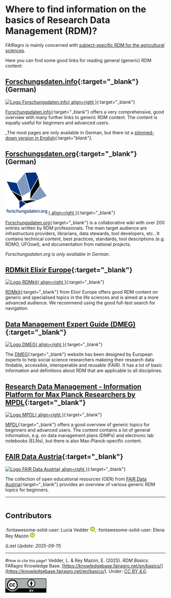 # Where to find information on the basics of Research Data Management (RDM)?

FAIRagro is mainly concerned with [subject-specific RDM for the agricultural sciences](rdm/specific_data.md).

Here you can find some good links for reading general (generic) RDM content:


## [Forschungsdaten.info](https://forschungsdaten.info/){:target="_blank"} (German)
[![Logo Forschungsdaten.info](images/Logo_ForschungsdatenInfo.png){ align=right }](https://forschungsdaten.info/){:target="_blank"}

[Forschungsdaten.info](https://forschungsdaten.info/){:target="_blank"} offers a very comprehensive, good overview with many further links to generic RDM content.
The content is equally useful for beginners and advanced users.

_The most pages are only available in German, but there ist a [slimmed-down version in English](https://forschungsdaten.info/english-pages/){:target="_blank"}._


## [Forschungsdaten.org](https://www.forschungsdaten.org/){:target="_blank"} (German)
[![Logo Forschungsdaten.org](images/Logo_ForschungsdatenOrg.png){ align=right }](https://www.forschungsdaten.org/){:target="_blank"}

[Forschungsdaten.org](https://www.forschungsdaten.org/){:target="_blank"} is a collaborative wiki with over 200 entries written by RDM professionals.
The main target audience are infrastructure providers, librarians, data stewards, tool developers, etc..
It contains technical content, best practices, standards, tool descriptions (e.g. RDMO, UFOowl), and documentation from national projects.

_Forschungsdaten.org is only available in German._


## [RDMkit Elixir Europe](https://rdmkit.elixir-europe.org){:target="_blank"}
[![Logo RDMkit](images/Logo_RDMkit.png){ align=right }](https://rdmkit.elixir-europe.org){:target="_blank"}

[RDMkit](https://rdmkit.elixir-europe.org){:target="_blank"} from Elixir Europe offers good RDM content on generic and specialised topics in the life sciences and is aimed at a more advanced audience.
We recommend using the good full-text search for navigation.


## [Data Management Expert Guide (DMEG)](https://dmeg.cessda.eu){:target="_blank"}
[![Logo DMEG](images/Logo_DMEG.png){ align=right }](https://dmeg.cessda.eu){:target="_blank"}

The [DMEG](https://dmeg.cessda.eu){:target="_blank"} website has been designed by European experts to help social science researchers makeing their research data findable, accessible, interoperable and reusable (FAIR).
It has a lot of basic information and definitions about RDM that are applicable to all disciplines.


## [Research Data Management - Information Platform for Max Planck Researchers by MPDL](https://rdm.mpdl.mpg.de){:target="_blank"}
[![Logo MPDL](images/Logo_MPDL.png){ align=right }](https://rdm.mpdl.mpg.de){:target="_blank"}

[MPDL](https://rdm.mpdl.mpg.de){:target="_blank"} offers a good overview of generic topics for beginners and advanced users.
The content contains a lot of general information, e.g. on data management plans (DMPs) and electronic lab notebooks (ELNs), but there is also Max-Planck-specific content.


## [FAIR Data Austria](https://fair-office.at/lernen-sie-mehr/?lang=en){:target="_blank"}
[![Logo FAIR Data Austria](images/Logo_FAIRDataAustria.png){ align=right }](https://fair-office.at/lernen-sie-mehr/?lang=en){:target="_blank"}

The collection of open educational resources (OER) from [FAIR Data Austria](https://fair-office.at/lernen-sie-mehr/?lang=en){:target="_blank"} provides an overview of various generic RDM topics for beginners.



---
# <small>Contributors</small>
:fontawesome-solid-user: Lucia Vedder [![ORCID icon](./images/ORCID-iD_icon_16x16.png)](https://orcid.org/0000-0002-8924-9800), 
:fontawesome-solid-user: Elena Rey Mazón [![ORCID icon](./images/ORCID-iD_icon_16x16.png)](https://orcid.org/0000-0003-4813-5927)

(*Last Update: 2025-09-11*)

---
#<small>How to cite this page?</small>
Vedder, L. & Rey Mazón, E. (2025). *RDM Basics*. FARagro Knowledge Base. [https://knowledgebase.fairagro.net/en/basics/](https://knowledgebase.fairagro.net/en/basics/). Under: [CC BY 4.0](https://creativecommons.org/licenses/by/4.0/).  

[![CC BY Logo](./images/cc-by.png)](https://creativecommons.org/licenses/by/4.0/)

